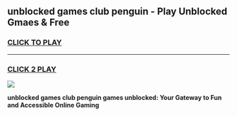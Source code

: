 
## unblocked games club penguin - Play Unblocked Gmaes & Free
<h3>
<a href="https://news.freeplayer.one?title=unblocked_games_club_penguin&ref=23F">CLICK TO PLAY</a></h3>
<hr>

<h3>
<a href="https://news.freeplayer.one?title=unblocked_games_club_penguin&ref=23F">CLICK 2 PLAY</a>
  
</h3>

<a href="https://news.freeplayer.one?title=unblocked_games_club_penguin&ref=23F/"><img src="https://clearcache.store/games.png"></a>


**unblocked games club penguin games unblocked: Your Gateway to Fun and Accessible Online Gaming**
